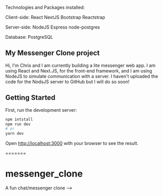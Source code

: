 Technologies and Packages installed:

Client-side:
React
NextJS
Bootstrap
Reactstrap

Server-side:
NodeJS
Express
node-postgres

Database:
PostgreSQL



<!-- <!-- This is a [Next.js](https://nextjs.org/) project bootstrapped with [`create-next-app`](https://github.com/zeit/next.js/tree/canary/packages/create-next-app). -->

## My Messenger Clone project

Hi, I'm Chris and I am currently building a lite messenger web app. I am using React and Next.JS, for the front-end framework, and I am using NodeJS to simulate communication with a server. I haven't uploaded the code for the NodsJS server to GitHub but I will do so soon!

## Getting Started

First, run the development server:

```bash
npm intstall
npm run dev
# or
yarn dev
```

Open [http://localhost:3000](http://localhost:3000) with your browser to see the result.

=======
# messenger_clone
A fun chat/messenger clone -->
